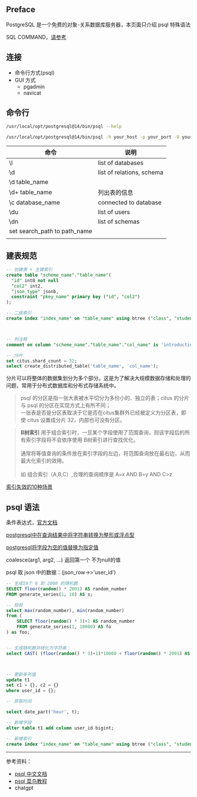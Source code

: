 
## Preface

PostgreSQL 是一个免费的对象-关系数据库服务器，本页面只介绍 psql 特殊语法

SQL COMMAND，[请参考](cs/DATABASE/base)





## 连接

- 命令行方式(psql)
- GUI 方式
  - pgadmin
  - navicat

## 命令行

```bash
/usr/local/opt/postgresql@14/bin/psql --help

/usr/local/opt/postgresql@14/bin/psql -h your_host -p your_port -U your_user -d your_database
```

| 命令                         | 说明                      |
| ---------------------------- | ------------------------- |
| \l                           | list of databases         |
| \d                           | list of relations, schema |
| \d table_name                |                           |
| \d+ table_name               | 列出表的信息              |
| \c database_name             | connected to database     |
| \du                          | list of users             |
| \dn                          | list of schemas           |
| set search_path to path_name |                           |
|                              |                           |



## 建表规范



```sql
-- 创建表 + 主键索引
create table "scheme_name"."table_name"(
  "id" int8 not null
  "col2" int2,
  "json_type" jsonb,
  constraint "pkey_name" primary key ("id", "col2")
);

-- 二级索引
create index "index_name" on "table_name" using btree ("class", "student_name");



-- 列注释
comment on column "scheme_name"."table_name"."col_name" is 'introduction';

-- 分片
set citus.shard_count = 32;
select create_distributed_table('table_name', 'col_name');
```

分片可以将整体的数据集划分为多个部分。这是为了解决大规模数据存储和处理的问题，常用于分布式数据库和分布式存储系统中。


> psql 的分区是指一张大表被水平切分为多份小的、独立的表；citus 的分片与 psql 的分区在实现方式上有所不同；</br>
> 一张表是否是分区表取决于它是否在citus集群外已经被定义为分区表，即使 citus 设置成分片 32，内部也可没有分区。


>**B树索引** 用于组合索引时，一旦某个字段使用了范围查询，则该字段后的所有索引字段将不会依序使用 B树索引进行查找优化。</br></br>
>通常将等值查询的条件放在索引字段的左边，将范围查询放在最右边，从而最大化索引的效用。</br></br>
>如 组合索引（A,B,C）,合理的查询顺序是 A=x AND B=y AND C>z

[索引失效的10种场景](https://zhuanlan.zhihu.com/p/455188214)


## psql 语法

条件表达式，[官方文档](https://docs.postgresql.tw/the-sql-language/functions-and-operators/conditional-expressions)

[postgresql中在查询结果中将字符串转换为整形或浮点型](https://blog.csdn.net/qq_40323256/article/details/124292446)

[postgresql将字段为空的值替换为指定值](https://www.jianshu.com/p/bf0101f06535)


coalesce(arg1, arg2, ...) 返回第一个 不为null的值


psql 取 json 中的数据：(json_row->>'user_id') 





```sql
-- 生成10个 0 到 2000 的随机数
SELECT floor(random() * 2001) AS random_number
FROM generate_series(1, 10) AS s;

-- 校验
select max(random_number), min(random_number)
from (
	SELECT floor(random() * 3)+1 AS random_number
	FROM generate_series(1, 10000) AS fo
) as foo;


-- 生成随机数并转化为字符串：
select CAST( (floor(random() * 3)+1)*10000 + floor(random() * 2001) AS VARCHAR);



-- 更新多列值
update t1
set c1 = {}, c2 = {}
where user_id = {};
```


```sql
-- 获取时间

select date_part('hour', t);
```


```sql
-- 新增字段
alter table t1 add column user_id bigint;

-- 新增索引
create index "index_name" on "table_name" using btree ("class", "student_name");
```






---------

参考资料：
- [psql 中文文档](https://docs.postgresql.tw/)
- [psql 菜鸟教程](https://www.runoob.com/postgresql/postgresql-tutorial.html)
- chatgpt
